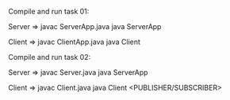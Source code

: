Compile and run task 01:

Server => javac ServerApp.java
          java ServerApp <PORT>

Client => javac ClientApp.java
          java Client <IP Address> <SERVER PORT>


Compile and run task 02:

Server => javac Server.java
          java ServerApp <PORT>

Client => javac Client.java
          java Client <IP Address> <SERVER PORT> <PUBLISHER/SUBSCRIBER>
